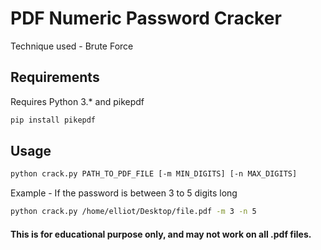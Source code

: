 # PDF Numeric Password Cracker
Technique used - Brute Force

## Requirements
Requires Python 3.* and pikepdf
```sh
pip install pikepdf
``` 
## Usage
```sh
python crack.py PATH_TO_PDF_FILE [-m MIN_DIGITS] [-n MAX_DIGITS]
``` 

Example - If the password is between 3 to 5 digits long
```sh
python crack.py /home/elliot/Desktop/file.pdf -m 3 -n 5
``` 
#### This is for educational purpose only, and may not work on all .pdf files.


